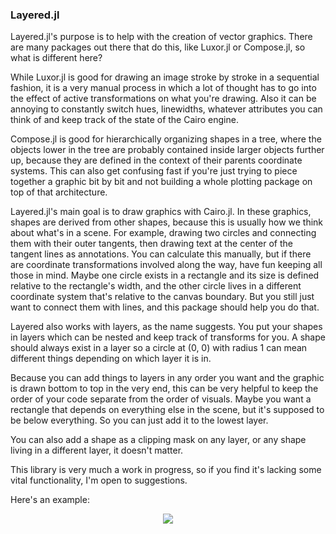 ### Layered.jl

Layered.jl's purpose is to help with the creation of vector graphics.
There are many packages out there that do this, like Luxor.jl or Compose.jl, so
what is different here?

While Luxor.jl is good for drawing an image stroke by stroke in a sequential
fashion, it is a very manual process in which a lot of thought has to go into the
effect of active transformations on what you're drawing. Also it can be annoying
to constantly switch hues, linewidths, whatever attributes you can think of and
keep track of the state of the Cairo engine.

Compose.jl is good for hierarchically organizing shapes in a tree, where the objects
lower in the tree are probably contained inside larger objects further up, because
they are defined in the context of their parents coordinate systems. This can also
get confusing fast if you're just trying to piece together a graphic bit by
bit and not building a whole plotting package on top of that architecture.

Layered.jl's main goal is to draw graphics with Cairo.jl.
In these graphics, shapes are derived from other shapes, because this is usually how we think about what's in a scene.
For example, drawing two circles and connecting them with their outer tangents, then drawing
text at the center of the tangent lines as annotations. You can calculate this manually,
but if there are coordinate transformations involved along the way, have fun keeping
all those in mind. Maybe one circle exists in a rectangle and its size is defined
relative to the rectangle's width, and the other circle lives in a different
coordinate system that's relative to the canvas boundary. But you still just want to
connect them with lines, and this package should help you do that.

Layered also works with layers, as the name suggests. You put your shapes in layers which
can be nested and keep track of transforms for you. A shape should always exist in a layer
so a circle at (0, 0) with radius 1 can mean different things depending on which layer
it is in.

Because you can add things to layers in any order you want and the graphic is drawn bottom to top in the very end, this can be very helpful to keep the order of your code separate from the
order of visuals. Maybe you want a rectangle that depends on everything else in the scene, but
it's supposed to be below everything. So you can just add it to the lowest layer.

You can also add a shape as a clipping mask on any layer, or any shape living in a different layer, it doesn't matter.

This library is very much a work in progress, so if you find it's lacking some vital functionality, I'm open to suggestions.

Here's an example:
<p align="center">
  <img src="https://raw.githubusercontent.com/jkrumbiegel/Layered.jl/master/examples/ex_01_experimental_paradigm/example.svg?sanitize=true">
</p>
